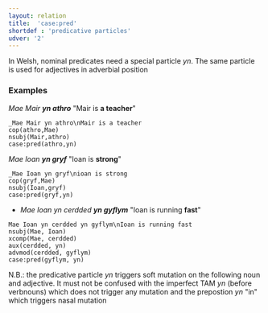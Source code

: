 ```yaml
---
layout: relation
title:  'case:pred'
shortdef : 'predicative particles'
udver: '2'
---
```


In Welsh, nominal predicates need a special particle _yn_. The same particle is used for adjectives in adverbial position

### Examples

_Mae Mair **yn athro**_ "Mair is **a teacher**"
~~~ sdparse
_Mae Mair yn athro\nMair is a teacher
cop(athro,Mae)
nsubj(Mair,athro)
case:pred(athro,yn)
~~~

_Mae Ioan **yn gryf**_ "Ioan is **strong**"
~~~ sdparse
_Mae Ioan yn gryf\nioan is strong
cop(gryf,Mae)
nsubj(Ioan,gryf)
case:pred(gryf,yn)
~~~

* _Mae Ioan yn cerdded **yn gyflym**_ "Ioan is running **fast**"

~~~ sdparse
Mae Ioan yn cerdded yn gyflym\nIoan is running fast
nsubj(Mae, Ioan)
xcomp(Mae, cerdded)
aux(cerdded, yn)
advmod(cerdded, gyflym)
case:pred(gyflym, yn)
~~~

N.B.: the predicative particle _yn_ triggers soft mutation on the following noun and adjective. It must not be confused with the imperfect TAM _yn_ (before verbnouns) which does not trigger any mutation and the prepostion _yn_ "in" which triggers nasal mutation


<!-- Interlanguage links updated Po lis 14 15:35:13 CET 2022 -->
